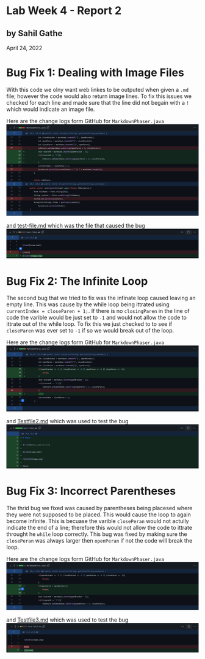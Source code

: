 # Lab Week 4 - Report 2
## by Sahil Gathe
April 24, 2022

# Bug Fix 1: Dealing with Image Files
With this code we olny want web linkes to be outputed when given a ```.md``` file; however the code would also return image lines. To fix this issues we checked for each line and made sure that the line did not begain with a ```!``` which would indicate an image file. 

Here are the change logs form GitHub for ```MarkdownPhaser.java```
![Image](ImagesReport2\Commit1.png)

and [test-file.md](ImagesReport2\test-file.md) which was the file that caused the bug
![Image](ImagesReport2\Commit1_1.png)


# Bug Fix 2: The Infinite Loop
The second bug that we tried to fix was the infinate loop caused leaving an empty line. This was cause by the while loop being ittrated using ```currentIndex = closeParen + 1;```. If there is no ```closingParen``` in the line of code the varible would be just set to ```-1``` and would not allow the code to ittrate out of the while loop. To fix this we just checked to to see if ```closeParen``` was ever set to ```-1``` if so we would break out of the loop. 

Here are the change logs form GitHub for ```MarkdownPhaser.java```
![Image](ImagesReport2\Commit2.png)

and [Testfile2.md](ImagesReport2\test-file2.md) which was used to test the bug 
![Image](ImagesReport2\Commit2_2.png)



# Bug Fix 3: Incorrect Parentheses
The thrid bug we fixed was caused by parentheses being placesed where they were not supposed to be placed. This would cause the loop to again become infinite. This is becuase the varible ```closePeran``` would not actully indicate the end of a line; therefore this would not allow the code to ittrate throught he ```while``` loop correctly. This bug was fixed by making sure the ```closePeran``` was always larger then ```openPeran``` if not the code will break the loop.

Here are the change logs form GitHub for ```MarkdownPhaser.java```
![Image](ImagesReport2\Commit3.png)

and [Testfile3.md](ImagesReport2\test-file3.md) which was used to test the bug 
![Image](ImagesReport2\Commit3_3.png)
